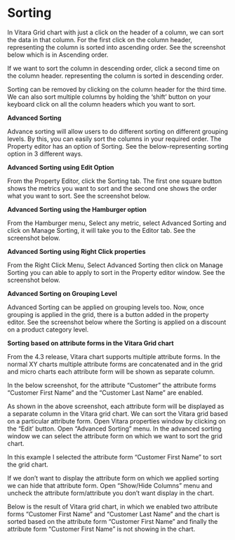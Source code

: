 # Sorting

In Vitara Grid chart with just a click on the header of a column, we can sort the data in that column. For the first click on the column header, representing the column is sorted into ascending order. See the screenshot below which is in Ascending order.

If we want to sort the column in descending order, click a second time on the column header. representing the column is sorted in descending order.

Sorting can be removed by clicking on the column header for the third time. We can also sort multiple columns by holding the ‘shift’ button on your keyboard click on all the column headers which you want to sort.

**Advanced Sorting**

Advance sorting will allow users to do different sorting on different grouping levels. By this, you can easily sort the columns in your required order. The Property editor has an option of Sorting. See the below-representing sorting option in 3 different ways.

**Advanced Sorting using Edit Option**

From the Property Editor, click the Sorting tab. The first one square button shows the metrics you want to sort and the second one shows the order what you want to sort. See the screenshot below.

**Advanced Sorting using the Hamburger option**

From the Hamburger menu, Select any metric, select Advanced Sorting and click on Manage Sorting, it will take you to the Editor tab. See the screenshot below.

**Advanced Sorting using Right Click properties**

From the Right Click Menu, Select Advanced Sorting then click on Manage Sorting you can able to apply to sort in the Property editor window. See the screenshot below.

**Advanced Sorting on Grouping Level**

Advanced Sorting can be applied on grouping levels too. Now, once grouping is applied in the grid, there is a button added in the property editor. See the screenshot below where the Sorting is applied on a discount on a product category level.

**Sorting based on attribute forms in the Vitara Grid chart**

From the 4.3 release, Vitara chart supports multiple attribute forms. In the normal XY charts multiple attribute forms are concatenated and in the grid and micro charts each attribute form will be shown as separate column.

In the below screenshot, for the attribute “Customer” the attribute forms “Customer First Name” and the “Customer Last Name” are enabled.

As shown in the above screenshot, each attribute form will be displayed as a separate column in the Vitara grid chart. We can sort the Vitara grid based on a particular attribute form. Open Vitara properties window by clicking on the “Edit’ button. Open “Advanced Sorting” menu. In the advanced sorting window we can select the attribute form on which we want to sort the grid chart.

In this example I selected the attribute form “Customer First Name” to sort the grid chart.

If we don’t want to display the attribute form on which we applied sorting we can hide that attribute form. Open “Show/Hide Columns” menu and uncheck the attribute form/attribute you don’t want display in the chart.

Below is the result of Vitara grid chart, in which we enabled two attribute forms “Customer First Name” and “Customer Last Name” and the chart is sorted based on the attribute form “Customer First Name” and finally the attribute form “Customer First Name” is not showing in the chart.
